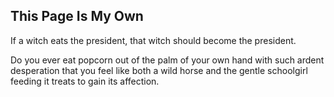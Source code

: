 ## This Page Is My Own

If a witch eats the president, that witch should become the president.

Do you ever eat popcorn out of the palm of your own hand with such ardent desperation that you feel like both a wild horse and the gentle schoolgirl feeding it treats to gain its affection.
